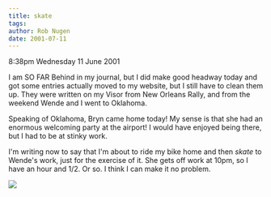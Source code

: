 ```yaml
---
title: skate
tags: 
author: Rob Nugen
date: 2001-07-11
---
```


<p class=date>8:38pm Wednesday 11 June 2001</p>

<p>I am SO FAR Behind in my journal, but I did make
good headway today and got some entries actually moved
to my website, but I still have to clean them up. 
They were written on my Visor from New Orleans Rally,
and from the weekend Wende and I went to Oklahoma.</p>

<p>Speaking of Oklahoma, Bryn came home today!  My
sense is that she had an enormous welcoming party at
the airport!  I would have enjoyed being there, but I
had to be at stinky work.</p>

<p>I'm writing now to say that I'm about to ride my
bike home and then <em>skate</em> to Wende's work,
just for the exercise of it.  She gets off work at
10pm, so I have an hour and 1/2. Or so.  I think I can
make it no problem.</p>

<p><img src="/images/rob/wL-ROB.gif"/></p>
